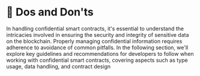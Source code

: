 # 🚦 Dos and Don'ts

In handling confidential smart contracts, it's essential to understand the intricacies involved in ensuring the security and integrity of sensitive data on the blockchain. Properly managing confidential information requires adherence to avoidance of common pitfalls. In the following section, we'll explore key guidelines and recommendations for developers to follow when working with confidential smart contracts, covering aspects such as type usage, data handling, and contract design
